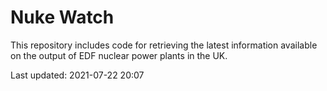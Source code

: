 # Nuke Watch

This repository includes code for retrieving the latest information available on the output of EDF nuclear power plants in the UK.

Last updated: 2021-07-22 20:07